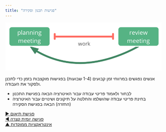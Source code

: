 ```yaml
---
title: "פגישות תכנון וסקירה"
---
```



![right,fit](img/meetings/planning-review.png)

אנשים נפגשים במרווחי זמן קבועים (1-4 שבועות) בפגישות מוקצבות בזמן כדי לתכנן ולסקור את העבודה.

- לבחור ולאמוד פריטי עבודה עבור האיטרציה הבאה בפגישת התכנון
- בחינת פריטי עבודה שהושלמו והחלטה על תיקונים ושינויים עבור האיטרציה (החזרה) הבאה בפגישת הסקירה

[&#9654; פגישת תיאום](coordination-meeting.html)<br/>[&#9664; פגישה יומית קצרה](daily-standup.html)<br/>[&#9650; אינטראקציות ממוקדות](focused-interactions.html)

